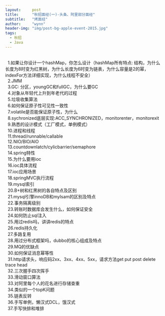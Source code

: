 ```yaml
---
layout:     post
title:      "秋招面经(一)-头条、阿里部分面经"
subtitle:   "烤面经"
author:     "wynn"
header-img: "img/post-bg-apple-event-2015.jpg"
tags:
  - 秋招
  - Java
---
```

<div>
    <br>&nbsp;&nbsp;1.如果让你设计一个hashMap，你怎么设计（hashMap所有特点: 结构，为什么长度为8时变为红黑树，为什么长度为6时变为链表，为什么容量是2的幂，indexFor方法详细实现，为什么线程不安全）
    <br>&nbsp;&nbsp;2.JMM
    <br>&nbsp;&nbsp;3.GC: 分区，youngGC和fullGC，为什么要GC
    <br>&nbsp;&nbsp;4.对象从年轻代上升到年老代的过程
    <br>&nbsp;&nbsp;5.垃圾收集算法
    <br>&nbsp;&nbsp;6.如何保证原子性可见性一致性
    <br>&nbsp;&nbsp;7.volatile是否能保证原子性，为什么
    <br>&nbsp;&nbsp;8.sychronized底层实现:ACC_SYNCHRONIZED，monitorenter，monitorexit
    <br>&nbsp;&nbsp;9.熟悉的设计模式（工厂模式，单例模式）
    <br>&nbsp;&nbsp;10.进程和线程
    <br>&nbsp;&nbsp;11.thread/runnable/callable
    <br>&nbsp;&nbsp;12.NIO/BIO/AIO
    <br>&nbsp;&nbsp;13.countdownlatch/cylicbarrier/semaphore
    <br>&nbsp;&nbsp;14.spring特性
    <br>&nbsp;&nbsp;15.为什么要用ioc
    <br>&nbsp;&nbsp;16.ioc具体流程
    <br>&nbsp;&nbsp;17.ioc应用场景
    <br>&nbsp;&nbsp;18.springMVC执行流程
    <br>&nbsp;&nbsp;19.mysql索引
    <br>&nbsp;&nbsp;20.B+树和红黑树的各自特点及区别
    <br>&nbsp;&nbsp;21.mysql引擎innoDB和myIsam的区别及特点
    <br>&nbsp;&nbsp;22.事务隔离级别
    <br>&nbsp;&nbsp;23.转账时数据库会发生什么，如何保证安全
    <br>&nbsp;&nbsp;24.如何防止sql注入
    <br>&nbsp;&nbsp;25.用过redis吗，讲讲redis的特点
    <br>&nbsp;&nbsp;26.redis持久化
    <br>&nbsp;&nbsp;27.多路复用
    <br>&nbsp;&nbsp;28.用过分布式框架吗，dubbo的核心组成及特点
    <br>&nbsp;&nbsp;29.MQ的优缺点
    <br>&nbsp;&nbsp;30.如何保证消息幂等性
    <br>&nbsp;&nbsp;31.http请求头，响应码2xx、3xx、4xx、5xx，请求方法get put post delete trace head
    <br>&nbsp;&nbsp;32.三次握手四次挥手
    <br>&nbsp;&nbsp;33.滑动窗口算法
    <br>&nbsp;&nbsp;33.对阿里每个人的花名进行存储查重
    <br>&nbsp;&nbsp;34.类似的一个topK问题
    <br>&nbsp;&nbsp;35.链表反转
    <br>&nbsp;&nbsp;36.手写单例，懒汉式DCL，饿汉式
    <br>&nbsp;&nbsp;37.手写快排和堆排
</div>




